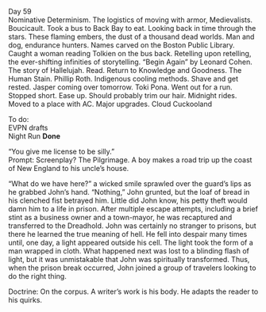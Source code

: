 Day 59  
Nominative Determinism. The logistics of moving with armor, Medievalists. Boucicault. Took a bus to Back Bay to eat.  Looking back in time through the stars. These flaming embers, the dust of a thousand dead worlds. Man and dog, endurance hunters. Names carved on the Boston Public Library. Caught a woman reading Tolkien on the bus back. Retelling upon retelling, the ever-shifting infinities of storytelling. “Begin Again” by Leonard Cohen. The story of Hallelujah. Read. Return to Knowledge and Goodness. The Human Stain. Phillip Roth. Indigenous cooling methods. Shave and get rested. Jasper coming over tomorrow. Toki Pona. Went out for a run. Stopped short. Ease up. Should probably trim our hair. Midnight rides. Moved to a place with AC. Major upgrades. Cloud Cuckooland

To do:  
EVPN drafts  
Night Run **Done**

“You give me license to be silly.”  
Prompt: Screenplay? The Pilgrimage. A boy makes a road trip up the coast of New England to his uncle’s house. 

“What do we have here?” a wicked smile sprawled over the guard’s lips as he grabbed John’s hand. “Nothing,” John grunted, but the loaf of bread in his clenched fist betrayed him. Little did John know, his petty theft would damn him to a life in prison. After multiple escape attempts, including a brief stint as a business owner and a town-mayor, he was recaptured and transferred to the Dreadhold. John was certainly no stranger to prisons, but there he learned the true meaning of hell. He fell into despair many times until, one day, a light appeared outside his cell. The light took the form of a man wrapped in cloth. What happened next was lost to a blinding flash of light, but it was unmistakable that John was spiritually transformed. Thus, when the prison break occurred, John joined a group of travelers looking to do the right thing. 

Doctrine: On the corpus. A writer’s work is his body. He adapts the reader to his quirks.